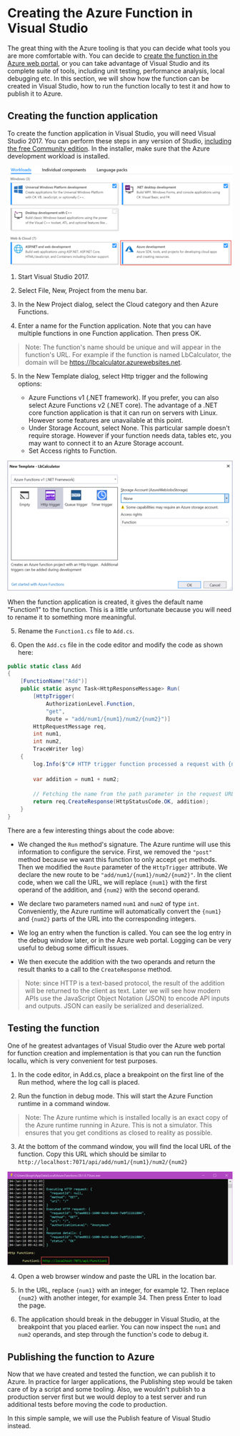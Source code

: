 # Creating the Azure Function in Visual Studio

The great thing with the Azure tooling is that you can decide what tools you are more comfortable with. You can decide to [create the function in the Azure web portal](./creating.md), or you can take advantage of Visual Studio and its complete suite of tools, including unit testing, performance analysis, local debugging etc. In this section, we will show how the function can be created in Visual Studio, how to run the function locally to test it and how to publish it to Azure.

## Creating the function application

To create the function application in Visual Studio, you will need Visual Studio 2017. You can perform these steps in any version of Studio, [including the free Community edition](TODO_LINK). In the installer, make sure that the Azure development workload is installed.

![Visual Studio installer](./Img/2018-01-05_13-43-24.png)

1. Start Visual Studio 2017.

2. Select File, New, Project from the menu bar.

3. In the New Project dialog, select the Cloud category and then Azure Functions. 

4. Enter a name for the Function application. Note that you can have multiple functions in one Function application. Then press OK.

> Note: The function's name should be unique and will appear in the function's URL. For example if the function is named LbCalculator, the domain will be https://lbcalculator.azurewebsites.net.

5. In the New Template dialog, select Http trigger and the following options:

    - Azure Functions v1 (.NET framework). If you prefer, you can also select Azure Functions v2 (.NET core). The advantage of a .NET core function application is that it can run on servers with Linux. However some features are unavailable at this point.
    - Under Storage Account, select None. This particular sample doesn't require storage. However if your function needs data, tables etc, you may want to connect it to an Azure Storage account.
    - Set Access rights to Function.

![New Template dialog](./Img/2018-01-05_14-02-00.png)

When the function application is created, it gives the default name "Function1" to the function. This is a little unfortunate because you will need to rename it to something more meaningful.

5. Rename the ```Function1.cs``` file to ```Add.cs```.

6. Open the ```Add.cs``` file in the code editor and modify the code as shown here:

```CS
public static class Add
{
    [FunctionName("Add")]
    public static async Task<HttpResponseMessage> Run(
        [HttpTrigger(
            AuthorizationLevel.Function, 
            "get",
            Route = "add/num1/{num1}/num2/{num2}")]
        HttpRequestMessage req, 
        int num1,
        int num2,
        TraceWriter log)
    {
        log.Info($"C# HTTP trigger function processed a request with {num1} and {num2}");

        var addition = num1 + num2;

        // Fetching the name from the path parameter in the request URL
        return req.CreateResponse(HttpStatusCode.OK, addition);
    }
}
```

There are a few interesting things about the code above:

- We changed the ```Run``` method's signature. The Azure runtime will use this information to configure the service. First, we removed the ```"post"``` method because we want this function to only accept ```get``` methods. Then we modified the ```Route``` parameter of the ```HttpTrigger``` attribute. We declare the new route to be ```"add/num1/{num1}/num2/{num2}"```. In the client code, when we call the URL, we will replace ```{num1}``` with the first operand of the addition, and ```{num2}``` with the second operand.

- We declare two parameters named ```num1``` and ```num2``` of type ```int```. Conveniently, the Azure runtime will automatically convert the ```{num1}``` and ```{num2}``` parts of the URL into the corresponding integers.

- We log an entry when the function is called. You can see the log entry in the debug window later, or in the Azure web portal. Logging can be very useful to debug some difficult issues.

- We then execute the addition with the two operands and return the result thanks to a call to the ```CreateResponse``` method.

> Note: since HTTP is a text-based protocol, the result of the addition will be returned to the client as text. Later we will see how modern APIs use the JavaScript Object Notation (JSON) to encode API inputs and outputs. JSON can easily be serialized and deserialized.

## Testing the function

One of he greatest advantages of Visual Studio over the Azure web portal for function creation and implementation is that you can run the function locallu, which is very convenient for test purposes.

1. In the code editor, in Add.cs, place a breakpoint on the first line of the Run method, where the log call is placed.

2. Run the function in debug mode. This will start the Azure Function runtime in a command window.

> Note: The Azure runtime which is installed locally is an exact copy of the Azure runtime running in Azure. This is not a simulator. This ensures that you get conditions as closed to reality as possible.

3. At the bottom of the command window, you will find the local URL of the function. Copy this URL which should be similar to ```http://localhost:7071/api/add/num1/{num1}/num2/{num2}```

![Command window with Function runtime](./Img/2018-01-05_15-19-23.png)

4. Open a web browser window and paste the URL in the location bar.

5. In the URL, replace ```{num1}``` with an integer, for example 12. Then replace ```{num2}``` with another integer, for example 34. Then press Enter to load the page.

6. The application should break in the debugger in Visual Studio, at the breakpoint that you placed earlier. You can now inspect the ```num1``` and ```num2``` operands, and step through the function's code to debug it.

## Publishing the function to Azure

Now that we have created and tested the function, we can publish it to Azure. In practice for larger applications, the Publishing step would be taken care of by a script and some tooling. Also, we wouldn't publish to a production server first but we would deploy to a test server and run additional tests before moving the code to production.

In this simple sample, we will use the Publish feature of Visual Studio instead.

